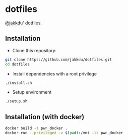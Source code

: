 # dotfiles

[@jakkdu](https://github.com/jakkdu)' dotfiles.

## Installation

- Clone this repository:
``` sh
git clone https://github.com/jakkdu/dotfiles.git
cd dotfiles
```

- Install dependencies with a root privilege
``` sh
./install.sh
```

- Setup environment

```sh
./setup.sh
```

## Installation (with docker)
```sh
docker build -t pwn_docker .
docker run --privileged -v $(pwd):/mnt -it pwn_docker
```
